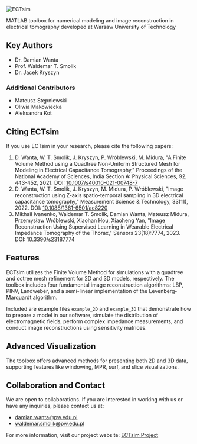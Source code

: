 ![ECTsim](https://ectsim.ire.pw.edu.pl/images/logo.png)

MATLAB toolbox for numerical modeling and image reconstruction in electrical tomography developed at Warsaw University of Technology

## Key Authors
- Dr. Damian Wanta
- Prof. Waldemar T. Smolik
- Dr. Jacek Kryszyn

### Additional Contributors
- Mateusz Stępniewski
- Oliwia Makowiecka
- Aleksandra Kot

## Citing ECTsim
If you use ECTsim in your research, please cite the following papers:

1. D. Wanta, W. T. Smolik, J. Kryszyn, P. Wróblewski, M. Midura, "A Finite Volume Method using a Quadtree Non-Uniform Structured Mesh for Modeling in Electrical Capacitance Tomography," Proceedings of the National Academy of Sciences, India Section A: Physical Sciences, 92, 443-452, 2021. DOI: [10.1007/s40010-021-00748-7](https://doi.org/10.1007/s40010-021-00748-7)
2. D. Wanta, W. T. Smolik, J. Kryszyn, M. Midura, P. Wróblewski, "Image reconstruction using Z-axis spatio-temporal sampling in 3D electrical capacitance tomography," Measurement Science & Technology, 33(11), 2022. DOI: [10.1088/1361-6501/ac8220](https://doi.org/10.1088/1361-6501/ac8220)
3. Mikhail Ivanenko, Waldemar T. Smolik, Damian Wanta, Mateusz Midura, Przemysław Wróblewski, Xiaohan Hou, Xiaoheng Yan, "Image Reconstruction Using Supervised Learning in Wearable Electrical Impedance Tomography of the Thorax," Sensors 23(18):7774, 2023. DOI: [10.3390/s23187774](https://doi.org/10.3390/s23187774)

## Features
ECTsim utilizes the Finite Volume Method for simulations with a quadtree and octree mesh refinement for 2D and 3D models, respectively. The toolbox includes four fundamental image reconstruction algorithms: LBP, PINV, Landweber, and a semi-linear implementation of the Levenberg-Marquardt algorithm.

Included are example files `example_2D` and `example_3D` that demonstrate how to prepare a model in our software, simulate the distribution of electromagnetic fields, perform complex impedance measurements, and conduct image reconstructions using sensitivity matrices.

## Advanced Visualization
The toolbox offers advanced methods for presenting both 2D and 3D data, supporting features like windowing, MPR, surf, and slice visualizations.

## Collaboration and Contact
We are open to collaborations. If you are interested in working with us or have any inquiries, please contact us at:
- damian.wanta@pw.edu.pl
- waldemar.smolik@pw.edu.pl

For more information, visit our project website: [ECTsim Project](https://ectsim.ire.pw.edu.pl/)

